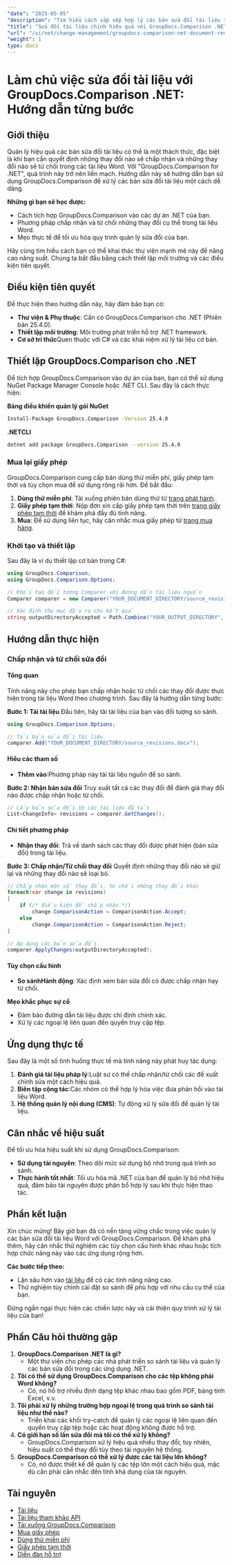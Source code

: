```yaml
---
"date": "2025-05-05"
"description": "Tìm hiểu cách sắp xếp hợp lý các bản sửa đổi tài liệu trong Word bằng GroupDocs.Comparison cho .NET. Khám phá các phương pháp chấp nhận hoặc từ chối thay đổi một cách dễ dàng."
"title": "Sửa đổi tài liệu chính hiệu quả với GroupDocs.Comparison .NET&#58; Hướng dẫn toàn diện"
"url": "/vi/net/change-management/groupdocs-comparison-net-document-revisions-guide/"
"weight": 1
type: docs
---
```

# Làm chủ việc sửa đổi tài liệu với GroupDocs.Comparison .NET: Hướng dẫn từng bước

## Giới thiệu
Quản lý hiệu quả các bản sửa đổi tài liệu có thể là một thách thức, đặc biệt là khi bạn cần quyết định những thay đổi nào sẽ chấp nhận và những thay đổi nào sẽ từ chối trong các tài liệu Word. Với "GroupDocs.Comparison for .NET", quá trình này trở nên liền mạch. Hướng dẫn này sẽ hướng dẫn bạn sử dụng GroupDocs.Comparison để xử lý các bản sửa đổi tài liệu một cách dễ dàng.

**Những gì bạn sẽ học được:**
- Cách tích hợp GroupDocs.Comparison vào các dự án .NET của bạn.
- Phương pháp chấp nhận và từ chối những thay đổi cụ thể trong tài liệu Word.
- Mẹo thực tế để tối ưu hóa quy trình quản lý sửa đổi của bạn.

Hãy cùng tìm hiểu cách bạn có thể khai thác thư viện mạnh mẽ này để nâng cao năng suất. Chúng ta bắt đầu bằng cách thiết lập môi trường và các điều kiện tiên quyết.

## Điều kiện tiên quyết
Để thực hiện theo hướng dẫn này, hãy đảm bảo bạn có:
- **Thư viện & Phụ thuộc**: Cần có GroupDocs.Comparison cho .NET (Phiên bản 25.4.0).
- **Thiết lập môi trường**: Môi trường phát triển hỗ trợ .NET framework.
- **Cơ sở tri thức**Quen thuộc với C# và các khái niệm xử lý tài liệu cơ bản.

## Thiết lập GroupDocs.Comparison cho .NET
Để tích hợp GroupDocs.Comparison vào dự án của bạn, bạn có thể sử dụng NuGet Package Manager Console hoặc .NET CLI. Sau đây là cách thực hiện:

**Bảng điều khiển quản lý gói NuGet**
```bash
Install-Package GroupDocs.Comparison -Version 25.4.0
```

**.NETCLI**
```bash
dotnet add package GroupDocs.Comparison --version 25.4.0
```

### Mua lại giấy phép
GroupDocs.Comparison cung cấp bản dùng thử miễn phí, giấy phép tạm thời và tùy chọn mua để sử dụng rộng rãi hơn. Để bắt đầu:
1. **Dùng thử miễn phí**: Tải xuống phiên bản dùng thử từ [trang phát hành](https://releases.groupdocs.com/comparison/net/).
2. **Giấy phép tạm thời**: Nộp đơn xin cấp giấy phép tạm thời trên [trang giấy phép tạm thời](https://purchase.groupdocs.com/temporary-license/) để khám phá đầy đủ tính năng.
3. **Mua**: Để sử dụng liên tục, hãy cân nhắc mua giấy phép từ [trang mua hàng](https://purchase.groupdocs.com/buy).

### Khởi tạo và thiết lập
Sau đây là ví dụ thiết lập cơ bản trong C#:
```csharp
using GroupDocs.Comparison;
using GroupDocs.Comparison.Options;

// Khởi tạo đối tượng Comparer với đường dẫn tài liệu nguồn
Comparer comparer = new Comparer("YOUR_DOCUMENT_DIRECTORY/source_revisions.docx");

// Xác định thư mục đầu ra cho kết quả
string outputDirectoryAccepted = Path.Combine("YOUR_OUTPUT_DIRECTORY", "accepted_changes.docx");
```

## Hướng dẫn thực hiện
### Chấp nhận và từ chối sửa đổi
#### Tổng quan
Tính năng này cho phép bạn chấp nhận hoặc từ chối các thay đổi được thực hiện trong tài liệu Word theo chương trình. Sau đây là hướng dẫn từng bước:

**Bước 1: Tải tài liệu**
Đầu tiên, hãy tải tài liệu của bạn vào đối tượng so sánh.
```csharp
using GroupDocs.Comparison.Options;

// Tải bản sửa đổi tài liệu
comparer.Add("YOUR_DOCUMENT_DIRECTORY/source_revisions.docx");
```

#### Hiểu các tham số
- **Thêm vào**:Phương pháp này tải tài liệu nguồn để so sánh.

**Bước 2: Nhận bản sửa đổi**
Truy xuất tất cả các thay đổi để đánh giá thay đổi nào được chấp nhận hoặc từ chối.
```csharp
// Lấy bản sửa đổi từ các tài liệu đã tải
List<ChangeInfo> revisions = comparer.GetChanges();
```

#### Chi tiết phương pháp
- **Nhận thay đổi**: Trả về danh sách các thay đổi được phát hiện (bản sửa đổi) trong tài liệu.

**Bước 3: Chấp nhận/Từ chối thay đổi**
Quyết định những thay đổi nào sẽ giữ lại và những thay đổi nào sẽ loại bỏ.
```csharp
// Chấp nhận một số thay đổi, từ chối những thay đổi khác
foreach(var change in revisions)
{
    if (/* điều kiện để chấp nhận */)
        change.ComparisonAction = ComparisonAction.Accept;
    else
        change.ComparisonAction = ComparisonAction.Reject;
}

// Áp dụng các bản sửa đổi
comparer.ApplyChanges(outputDirectoryAccepted);
```

#### Tùy chọn cấu hình
- **So sánhHành động**: Xác định xem bản sửa đổi có được chấp nhận hay từ chối.

**Mẹo khắc phục sự cố**
- Đảm bảo đường dẫn tài liệu được chỉ định chính xác.
- Xử lý các ngoại lệ liên quan đến quyền truy cập tệp.

## Ứng dụng thực tế
Sau đây là một số tình huống thực tế mà tính năng này phát huy tác dụng:
1. **Đánh giá tài liệu pháp lý**:Luật sư có thể chấp nhận/từ chối các đề xuất chỉnh sửa một cách hiệu quả.
2. **Biên tập cộng tác**:Các nhóm có thể hợp lý hóa việc đưa phản hồi vào tài liệu Word.
3. **Hệ thống quản lý nội dung (CMS)**: Tự động xử lý sửa đổi để quản lý tài liệu.

## Cân nhắc về hiệu suất
Để tối ưu hóa hiệu suất khi sử dụng GroupDocs.Comparison:
- **Sử dụng tài nguyên**: Theo dõi mức sử dụng bộ nhớ trong quá trình so sánh.
- **Thực hành tốt nhất**: Tối ưu hóa mã .NET của bạn để quản lý bộ nhớ hiệu quả, đảm bảo tài nguyên được phân bổ hợp lý sau khi thực hiện thao tác.

## Phần kết luận
Xin chúc mừng! Bây giờ bạn đã có nền tảng vững chắc trong việc quản lý các bản sửa đổi tài liệu Word với GroupDocs.Comparison. Để khám phá thêm, hãy cân nhắc thử nghiệm các tùy chọn cấu hình khác nhau hoặc tích hợp chức năng này vào các ứng dụng rộng hơn.

**Các bước tiếp theo:**
- Lặn sâu hơn vào [tài liệu](https://docs.groupdocs.com/comparison/net/) để có các tính năng nâng cao.
- Thử nghiệm tùy chỉnh cài đặt so sánh để phù hợp với nhu cầu cụ thể của bạn.

Đừng ngần ngại thực hiện các chiến lược này và cải thiện quy trình xử lý tài liệu của bạn!

## Phần Câu hỏi thường gặp
1. **GroupDocs.Comparison .NET là gì?**
   - Một thư viện cho phép các nhà phát triển so sánh tài liệu và quản lý các bản sửa đổi trong các ứng dụng .NET.
2. **Tôi có thể sử dụng GroupDocs.Comparison cho các tệp không phải Word không?**
   - Có, nó hỗ trợ nhiều định dạng tệp khác nhau bao gồm PDF, bảng tính Excel, v.v.
3. **Tôi phải xử lý những trường hợp ngoại lệ trong quá trình so sánh tài liệu như thế nào?**
   - Triển khai các khối try-catch để quản lý các ngoại lệ liên quan đến quyền truy cập tệp hoặc các hoạt động không được hỗ trợ.
4. **Có giới hạn số lần sửa đổi mà tôi có thể xử lý không?**
   - GroupDocs.Comparison xử lý hiệu quả nhiều thay đổi; tuy nhiên, hiệu suất có thể thay đổi tùy theo tài nguyên hệ thống.
5. **GroupDocs.Comparison có thể xử lý được các tài liệu lớn không?**
   - Có, nó được thiết kế để quản lý các tệp lớn một cách hiệu quả, mặc dù cần phải cân nhắc đến tính khả dụng của tài nguyên.

## Tài nguyên
- [Tài liệu](https://docs.groupdocs.com/comparison/net/)
- [Tài liệu tham khảo API](https://reference.groupdocs.com/comparison/net/)
- [Tải xuống GroupDocs.Comparison](https://releases.groupdocs.com/comparison/net/)
- [Mua giấy phép](https://purchase.groupdocs.com/buy)
- [Dùng thử miễn phí](https://releases.groupdocs.com/comparison/net/)
- [Giấy phép tạm thời](https://purchase.groupdocs.com/temporary-license/)
- [Diễn đàn hỗ trợ](https://forum.groupdocs.com/c/comparison/)